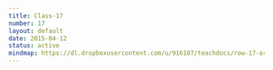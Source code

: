 ```yaml
---
title: Class-17
number: 17
layout: default
date: 2015-04-12
status: active
mindmap: https://dl.dropboxusercontent.com/u/916107/teachdocs/row-17-ordo.png
---
```


